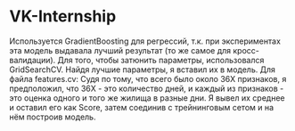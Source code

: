 # VK-Internship

Используется GradientBoosting для регрессий, т.к. при экспериментах эта модель выдавала лучший результат (то же самое для кросс-валидации). Для того, чтобы затюнить параметры, использовался GridSearchCV. Найдя лучшие параметры, я вставил их в модель. Для файла features.cv:
Судя по тому, что всего было около 36X признаков, я предположил, что 36Х - это количество дней, и каждый из признаков - это оценка одного и того же жилища в разные дни. Я вывел их среднее и оставил его как Score, затем соединив с трейнинговым сетом и на нём построив модель.
